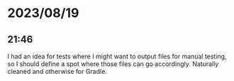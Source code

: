 # 2023/08/19

## 21:46

I had an idea for tests where I might want to output files for manual testing, so I
should define a spot where those files can go accordingly. Naturally cleaned and
otherwise for Gradle.